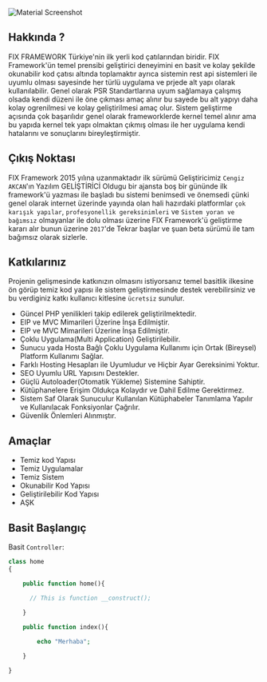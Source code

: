 
![Material Screenshot](http://docs.fixframework.com/assets/images/fwbgone.png)

## Hakkında ? 

FIX FRAMEWORK Türkiye'nin ilk yerli kod çatılarından biridir. FIX Framework'ün temel prensibi geliştirici deneyimini en basit ve kolay şekilde okunabilir kod çatısı altında toplamaktır ayrıca sistemin rest api sistemleri ile uyumlu olması sayesinde her türlü uygulama ve prjede alt yapı olarak kullanılabilir. Genel olarak PSR Standartlarına uyum sağlamaya çalışmış olsada kendi düzeni ile öne çıkması amaç alınır bu sayede bu alt yapıyı daha kolay ogrenilmesi ve kolay geliştirilmesi amaç olur. Sistem geliştirme açısında çok başarılıdır genel olarak frameworklerde kernel temel alınır ama bu yapıda kernel tek yapı olmaktan çıkmış olması ile her uygulama kendi hatalarını ve sonuçlarını bireyleştirmiştir. 


## Çıkış Noktası

FIX Framework 2015 yılına uzanmaktadır ilk sürümü Geliştiricimiz `Cengiz AKCAN`'ın Yazılım GELİŞTİRİCİ Oldugu bir ajansta boş bir gününde ilk framework'ü yazması ile başladı bu sistemi benimsedi ve önemsedi çünki genel olarak internet üzerinde yayında olan hali hazırdaki platformlar `çok karışık yapılar`, `profesyonellik gereksinimleri` ve  `Sistem yoran ve bağımsız` olmayanlar ile dolu olması üzerine FIX Framework'ü geliştirme kararı alır bunun üzerine `2017`'de Tekrar başlar ve şuan beta sürümü ile tam bağımsız olarak sizlerle. 


## Katkılarınız

Projenin gelişmesinde katkınızın olmasını istiyorsanız temel basitlik ilkesine ön görüp temiz kod yapısı ile sistem geliştirmesinde destek verebilirsiniz ve bu verdiginiz katkı kullanıcı kitlesine `ücretsiz` sunulur.

 - Güncel PHP yenilikleri takip edilerek geliştirilmektedir.
 - EIP ve MVC Mimarileri Üzerine İnşa Edilmiştir.
 - EIP ve MVC Mimarileri Üzerine İnşa Edilmiştir.
 - Çoklu Uygulama(Multi Application) Geliştirilebilir.
 - Sunucu yada Hosta Bağlı Çoklu Uygulama Kullanımı için Ortak (Bireysel) Platform Kullanımı Sağlar.
 - Farklı Hosting Hesapları ile Uyumludur ve Hiçbir Ayar Gereksinimi Yoktur. 
 - SEO Uyumlu URL Yapısını Destekler.
 - Güçlü Autoloader(Otomatik Yükleme) Sistemine Sahiptir.
 - Kütüphanelere Erişim Oldukça Kolaydır ve Dahil Edilme Gerektirmez.
 - Sistem Saf Olarak Sunuculur Kullanılan Kütüphabeler Tanımlama Yapılır ve Kullanılacak Fonksiyonlar Çağrılır.
 - Güvenlik Önlemleri Alınmıştır.

## Amaçlar

- Temiz kod Yapısı
- Temiz Uygulamalar
- Temiz Sistem
- Okunabilir Kod Yapısı
- Geliştirilebilir Kod Yapısı
- AŞK


## Basit Başlangıç

Basit `Controller`:

```php
class home
{

	public function home(){

      // This is function __construct();

	}
    
    public function index(){

        echo "Merhaba";

    }

}
```